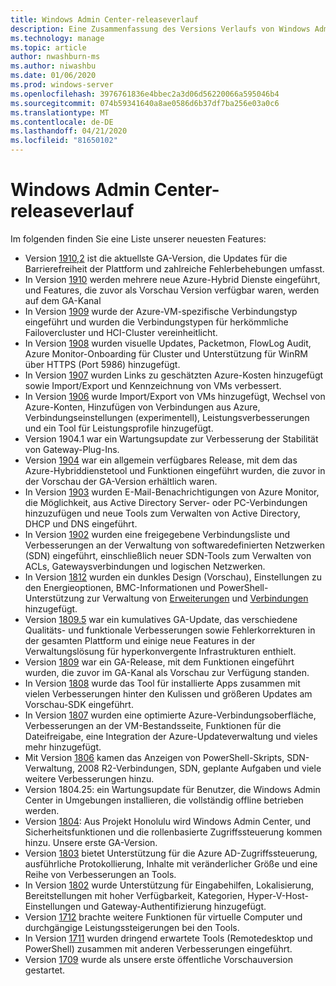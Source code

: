 ```yaml
---
title: Windows Admin Center-releaseverlauf
description: Eine Zusammenfassung des Versions Verlaufs von Windows Admin Center-Releases, einschließlich Links zum herunterladen.
ms.technology: manage
ms.topic: article
author: nwashburn-ms
ms.author: niwashbu
ms.date: 01/06/2020
ms.prod: windows-server
ms.openlocfilehash: 3976761836e4bbec2a3d06d56220066a595046b4
ms.sourcegitcommit: 074b59341640a8ae0586d6b37df7ba256e03a0c6
ms.translationtype: MT
ms.contentlocale: de-DE
ms.lasthandoff: 04/21/2020
ms.locfileid: "81650102"
---
```

# <a name="windows-admin-center-release-history"></a>Windows Admin Center-releaseverlauf

Im folgenden finden Sie eine Liste unserer neuesten Features:

- Version [1910,2](https://aka.ms/wac1910.2) ist die aktuellste GA-Version, die Updates für die Barrierefreiheit der Plattform und zahlreiche Fehlerbehebungen umfasst.
- In Version [1910](https://aka.ms/wac1910) werden mehrere neue Azure-Hybrid Dienste eingeführt, und Features, die zuvor als Vorschau Version verfügbar waren, werden auf dem GA-Kanal
- In Version [1909](https://aka.ms/wac1909) wurde der Azure-VM-spezifische Verbindungstyp eingeführt und wurden die Verbindungstypen für herkömmliche Failovercluster und HCI-Cluster vereinheitlicht.
- In Version [1908](https://aka.ms/wac1908) wurden visuelle Updates, Packetmon, FlowLog Audit, Azure Monitor-Onboarding für Cluster und Unterstützung für WinRM über HTTPS (Port 5986) hinzugefügt.
- In Version [1907](https://aka.ms/wac1907) wurden Links zu geschätzten Azure-Kosten hinzugefügt sowie Import/Export und Kennzeichnung von VMs verbessert.
- In Version [1906](https://aka.ms/wac1906) wurde Import/Export von VMs hinzugefügt, Wechsel von Azure-Konten, Hinzufügen von Verbindungen aus Azure, Verbindungseinstellungen (experimentell), Leistungsverbesserungen und ein Tool für Leistungsprofile hinzugefügt.
- Version 1904.1 war ein Wartungsupdate zur Verbesserung der Stabilität von Gateway-Plug-Ins.
- Version [1904](https://aka.ms/wac1904) war ein allgemein verfügbares Release, mit dem das Azure-Hybriddienstetool und Funktionen eingeführt wurden, die zuvor in der Vorschau der GA-Version erhältlich waren.
- In Version [1903](https://aka.ms/wac1903) wurden E-Mail-Benachrichtigungen von Azure Monitor, die Möglichkeit, aus Active Directory Server- oder PC-Verbindungen hinzuzufügen und neue Tools zum Verwalten von Active Directory, DHCP und DNS eingeführt.
- In Version [1902](https://aka.ms/wac1902) wurden eine freigegebene Verbindungsliste und Verbesserungen an der Verwaltung von softwaredefinierten Netzwerken (SDN) eingeführt, einschließlich neuer SDN-Tools zum Verwalten von ACLs, Gatewaysverbindungen und logischen Netzwerken.
- In Version [1812](https://aka.ms/wac1812) wurden ein dunkles Design (Vorschau), Einstellungen zu den Energieoptionen, BMC-Informationen und PowerShell-Unterstützung zur Verwaltung von [Erweiterungen](../configure/using-extensions.md#manage-extensions-with-powershell) und [Verbindungen](../use/get-started.md#use-powershell-to-import-or-export-your-connections-with-tags) hinzugefügt.
- Version [1809.5](https://aka.ms/wac1809.5) war ein kumulatives GA-Update, das verschiedene Qualitäts- und funktionale Verbesserungen sowie Fehlerkorrekturen in der gesamten Plattform und einige neue Features in der Verwaltungslösung für hyperkonvergente Infrastrukturen enthielt.
- Version [1809](https://cloudblogs.microsoft.com/windowsserver/2018/09/20/windows-admin-center-1809-and-sdk-now-generally-available/) war ein GA-Release, mit dem Funktionen eingeführt wurden, die zuvor im GA-Kanal als Vorschau zur Verfügung standen.
- In Version [1808](https://aka.ms/WACPreview1808-InsiderBlog) wurde das Tool für installierte Apps zusammen mit vielen Verbesserungen hinter den Kulissen und größeren Updates am Vorschau-SDK eingeführt.
- In Version [1807](https://aka.ms/WACPreview1807-InsiderBlog) wurden eine optimierte Azure-Verbindungsoberfläche, Verbesserungen an der VM-Bestandsseite, Funktionen für die Dateifreigabe, eine Integration der Azure-Updateverwaltung und vieles mehr hinzugefügt.
- Mit Version [1806](https://aka.ms/WACPreview1806-InsiderBlog) kamen das Anzeigen von PowerShell-Skripts, SDN-Verwaltung, 2008 R2-Verbindungen, SDN, geplante Aufgaben und viele weitere Verbesserungen hinzu.
- Version 1804.25: ein Wartungsupdate für Benutzer, die Windows Admin Center in Umgebungen installieren, die vollständig offline betrieben werden.
- Version [1804](https://cloudblogs.microsoft.com/windowsserver/2018/04/12/announcing-windows-admin-center-our-reimagined-management-experience/): Aus Projekt Honolulu wird Windows Admin Center, und Sicherheitsfunktionen und die rollenbasierte Zugriffssteuerung kommen hinzu. Unsere erste GA-Version.
- Version [1803](https://blogs.windows.com/windowsexperience/2018/03/13/announcing-project-honolulu-technical-preview-1803-and-rsat-insider-preview-for-windows-10) bietet Unterstützung für die Azure AD-Zugriffssteuerung, ausführliche Protokollierung, Inhalte mit veränderlicher Größe und eine Reihe von Verbesserungen an Tools.
- In Version [1802](https://blogs.windows.com/windowsexperience/2018/02/13/announcing-windows-server-insider-preview-build-17093-project-honolulu-technical-preview-1802) wurde Unterstützung für Eingabehilfen, Lokalisierung, Bereitstellungen mit hoher Verfügbarkeit, Kategorien, Hyper-V-Host-Einstellungen und Gateway-Authentifizierung hinzugefügt.
- Version [1712](https://blogs.windows.com/windowsexperience/2017/12/19/announcing-project-honolulu-technical-preview-1712-build-05002) brachte weitere Funktionen für virtuelle Computer und durchgängige Leistungssteigerungen bei den Tools.
- In Version [1711](https://cloudblogs.microsoft.com/windowsserver/2017/12/01/1711-update-to-project-honolulu-technical-preview-is-now-available/) wurden dringend erwartete Tools (Remotedesktop und PowerShell) zusammen mit anderen Verbesserungen eingeführt.
- Version [1709](https://cloudblogs.microsoft.com/windowsserver/2017/09/22/project-honolulu-technical-preview-is-now-available-for-download/) wurde als unsere erste öffentliche Vorschauversion gestartet.
